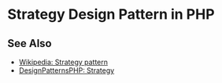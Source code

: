 # Strategy Design Pattern in PHP

## See Also

* [Wikipedia: Strategy pattern](https://en.wikipedia.org/wiki/Strategy_pattern)
* [DesignPatternsPHP: Strategy](http://designpatternsphp.readthedocs.io/en/latest/Behavioral/Strategy/README.html)
